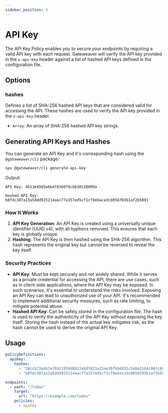 ```yaml
---
sidebar_position: 4
---
```


# API Key

The API Key Policy enables you to secure your endpoints by requiring a valid API key with each request. Gateweaver will verify the API key provided in the `x-api-key` header against a list of hashed API keys defined in the configuration file.

## Options

### hashes

Defines a list of SHA-256 hashed API keys that are considered valid for accessing the API. These hashes are used to verify the API key provided in the `x-api-key` header.

- `Array`: An array of SHA-256 hashed API key strings.

## Generating API Keys and Hashes

You can generate an API Key and it's corresponding hash using the `@gateweaver/cli` package:

```bash
npx @gateweaver/cli generate-api-key
```

Output:

```
API Key: 4b13e4565e6b4f63b6f9cbb30138009a

Hashed API Key: b0fdc387a13a5ddd925214aac77a157ed5cf1cf8ebaca3cb056703b1af2b5891
```

### How It Works

1. **API Key Generation**: An API Key is created using a universally unique identifier (UUID v4), with all hyphens removed. This ensures that each key is globally unique.
2. **Hashing**: The API Key is then hashed using the SHA-256 algorithm. This hash represents the original key but cannot be reversed to reveal the key itself.

### Security Practices

- **API Key**: Must be kept securely and not widely shared. While it serves as a private credential for accessing the API, there are use cases, such as in client-side applications, where the API Key may be exposed. In such scenarios, it's essential to understand the risks involved. Exposing an API Key can lead to unauthorized use of your API. It's recommended to implement additional security measures, such as rate limiting, to mitigate potential abuse.
- **Hashed API Key**: Can be safely stored in the configuration file. The hash is used to verify the authenticity of the API Key without exposing the key itself. Storing the hash instead of the actual key mitigates risk, as the hash cannot be used to derive the original API Key.

## Usage

```yaml title="gateweaver.yml"
policyDefinitions:
  apiKey:
    hashes:
      - "20ccb72ebb7ef6911958d8b22ab97821a15ae30fb9dd31c548a3184c06fc80c8"
      - "b0fdc387a13a5ddd925214aac77a157ed5cf1cf8ebaca3cb056703b1af2b5891"

endpoints:
  - path: "/todos"
    target:
      url: "https://example.com/todos"
    policies:
      - apiKey
```
